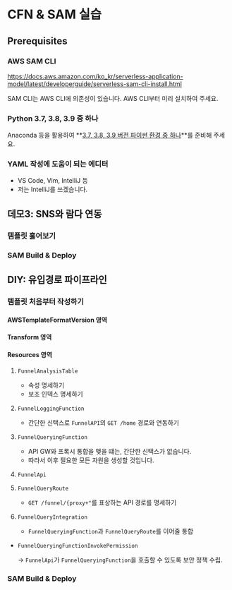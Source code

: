 # CFN & SAM 실습

## Prerequisites

### AWS SAM CLI

https://docs.aws.amazon.com/ko_kr/serverless-application-model/latest/developerguide/serverless-sam-cli-install.html

SAM CLI는 AWS CLI에 의존성이 있습니다. AWS CLI부터 미리 설치하여 주세요.

### Python 3.7, 3.8, 3.9 중 하나

Anaconda 등을 활용하여 **<u>3.7, 3.8, 3.9 버전 파이썬 환경 중 하나</u>**를 준비해 주세요.

### YAML 작성에 도움이 되는 에디터

- VS Code, Vim, IntelliJ 등
- 저는 IntelliJ를 쓰겠습니다.

## 데모3: SNS와 람다 연동

### 템플릿 훓어보기

### SAM Build & Deploy

## DIY: 유입경로 파이프라인

### 템플릿 처음부터 작성하기

#### AWSTemplateFormatVersion 영역

#### Transform 영역

#### Resources 영역

1. `FunnelAnalysisTable` 
   - 속성 명세하기
   - 보조 인덱스 명세하기

2. `FunnelLoggingFunction`
   - 간단한 신택스로 `FunnelAPI`의 `GET /home` 경로와 연동하기

3. `FunnelQueryingFunction`
   - API GW와 프록시 통합을 맺을 떄는, 간단한 신택스가 없습니다. 
   - 따라서 이후 필요한 모든 자원을 생성할 것입니다.

4. `FunnelApi`
5. `FunnelQueryRoute` 
   - `GET /funnel/{proxy+"`를 표상하는 API 경로를 명세하기

6. `FunnelQueryIntegration`
   - `FunnelQueryingFunction`과 `FunnelQueryRoute`를 이어줄 통합

- `FunnelQueryingFunctionInvokePermission`

  → `FunnelApi`가 `FunnelQueryingFunction`을 호출할 수 있도록 보안 정책 수립.

### SAM Build & Deploy